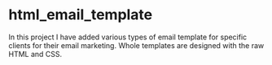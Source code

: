 # html_email_template
In this project I have added various types of email template for specific clients for their email marketing. Whole templates are designed with the raw HTML and CSS.
